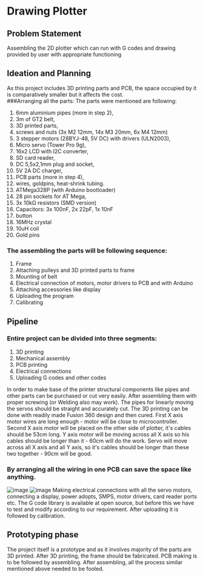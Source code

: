 # Drawing Plotter
 ## Problem Statement
 Assembling the 2D plotter which can run with G codes and drawing provided by user with appropriate functioning 
 
 ## Ideation and Planning
 As this project includes 3D printing parts and PCB, the space occupied by it is comparatively smaller but it affects the cost.  
 ###Arranging all the parts: The parts were mentioned are following:
 1.	6mm aluminium pipes (more in step 2),
2.	3m of GT2 belt,
3.	3D printed parts,
4.	screws and nuts (3x M2 12mm, 14x M3 20mm, 6x M4 12mm)
5.	3 stepper motors (28BYJ-48, 5V DC) with drivers (ULN2003),
6.	Micro servo (Tower Pro 9g),
7.	16x2 LCD with I2C converter,
8.	SD card reader,
9.	DC 5,5x2,1mm plug and socket,
10.	5V 2A DC charger,
11.	PCB parts (more in step 4),
12.	wires, goldpins, heat-shrink tubing.
13.	ATMega328P (with Arduino bootloader)
14.	28 pin sockets for AT Mega,
15.	3x 10kΩ resistors (SMD version)
16.	Capacitors: 3x 100nF, 2x 22pF, 1x 10nF
17.	button
18.	16MHz crystal
19.	10uH coil
20.	Gold pins


### The assembling the parts will be following sequence:
1)	Frame
2)	Attaching pulleys and 3D printed parts to frame
3)	Mounting of belt
4)	Electrical connection of motors, motor drivers to PCB and with Arduino
5)	Attaching accessories like display
6)	Uploading the program 
7)	Calibrating


## Pipeline
### Entire project can be divided into three segments:
1)	3D printing
2)	Mechanical assembly
3)	PCB printing
4)	Electrical connections
5)	Uploading G codes and other codes


In order to make base of the printer structural components like pipes and other parts can be purchased or cut very easily. After assembling them with proper screwing (or Welding also may work). The pipes for linearly moving the servos should be straight and accurately cut. The 3D printing can be done with readily made Fusion 360 design and then cured. 
First X axis motor wires are long enough - motor will be close to microcontroller. Second X axis motor will be placed on the other side of plotter, it's cables should be 53cm long. Y axis motor will be moving across all X axis so his cables should be longer than it - 60cm will do the work. Servo will move across all X axis and all Y axis, so it's cables should be longer than these two together - 90cm will be good.

### By arranging all the wiring in one PCB can save the space like anything.
![image](https://user-images.githubusercontent.com/88575247/174485344-39f9c0b5-b5e3-4f1d-82a7-49001d48a541.png)
![image](https://user-images.githubusercontent.com/88575247/174485349-cb78d1d7-7471-4924-a27c-c35491f5670a.png)
Making electrical connections with all the servo motors, connecting a display, power adopts, SMPS, motor drivers, card reader ports etc.
The G code library is available at open source, but before this we have to test and modify according to our requirement. After uploading it is followed by calibration.

## Prototyping phase
The project itself is a prototype and as it involves majority of the parts are 3D printed. After 3D printing, the frame should be fabricated. PCB making is to be followed by assembling. After assembling, all the process similar mentioned above needed to be fooled.
